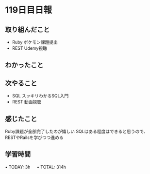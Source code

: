 # 119日目日報

## 取り組んだこと
- Ruby ポケモン課題提出
- REST Udemy視聴


## わかったこと

## 次やること
- SQL スッキリわかるSQL入門
- REST 動画視聴
  
## 感じたこと
Ruby課題が全部完了したのが嬉しい
SQLはある程度はできると思うので、RESTやRailsを学びつつ進める

## 学習時間
• TODAY: 3h
　
• TOTAL: 314h
